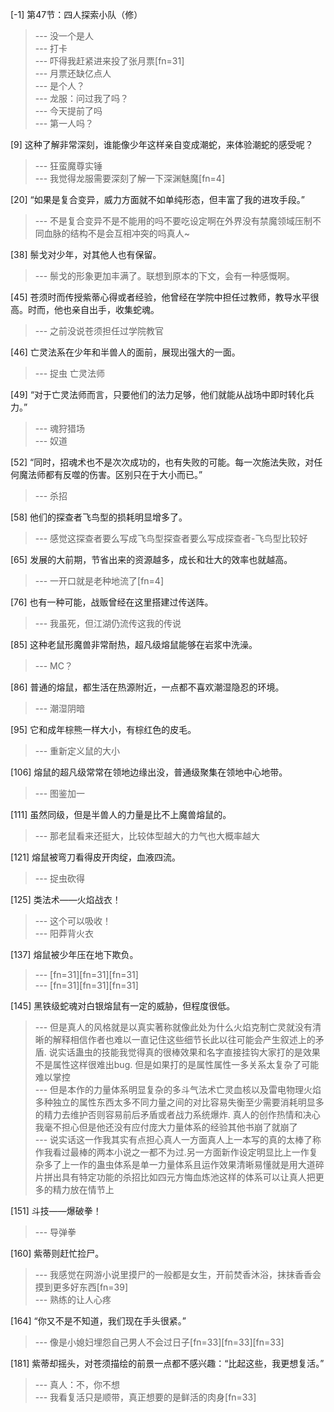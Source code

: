 
[-1] 第47节：四人探索小队（修）
>--- 没一个是人<br>
>--- 打卡<br>
>--- 吓得我赶紧进来投了张月票[fn=31]<br>
>--- 月票还缺亿点人<br>
>--- 是个人？<br>
>--- 龙服：问过我了吗？<br>
>--- 今天提前了吗<br>
>--- 第一人吗？<br>

[9] 这种了解非常深刻，谁能像少年这样亲自变成潮蛇，来体验潮蛇的感受呢？
>--- 狂蛮魔尊实锤<br>
>--- 我觉得龙服需要深刻了解一下深渊魅魔[fn=4]<br>

[20] “如果是复合变异，威力方面就不如单纯形态，但丰富了我的进攻手段。”
>--- 不是复合变异不是不能用的吗不要吃设定啊在外界没有禁魔领域压制不同血脉的结构不是会互相冲突的吗真人~<br>

[38] 鬃戈对少年，对其他人也有保留。
>--- 鬃戈的形象更加丰满了。联想到原本的下文，会有一种感慨啊。<br>

[45] 苍须时而传授紫蒂心得或者经验，他曾经在学院中担任过教师，教导水平很高。时而，他也亲自出手，收集蛇魂。
>--- 之前没说苍须担任过学院教官<br>

[46] 亡灵法系在少年和半兽人的面前，展现出强大的一面。
>--- 捉虫 亡灵法师<br>

[49] “对于亡灵法师而言，只要他们的法力足够，他们就能从战场中即时转化兵力。”
>--- 魂狩猎场<br>
>--- 奴道<br>

[52] “同时，招魂术也不是次次成功的，也有失败的可能。每一次施法失败，对任何魔法师都有反噬的伤害。区别只在于大小而已。”
>--- 杀招<br>

[58] 他们的探查者飞鸟型的损耗明显增多了。
>--- 感觉这探查者要么写成飞鸟型探查者要么写成探查者-飞鸟型比较好<br>

[65] 发展的大前期，节省出来的资源越多，成长和壮大的效率也就越高。
>--- 一开口就是老种地流了[fn=4]<br>

[76] 也有一种可能，战贩曾经在这里搭建过传送阵。
>--- 我虽死，但江湖仍流传这我的传说<br>

[85] 这种老鼠形魔兽非常耐热，超凡级熔鼠能够在岩浆中洗澡。
>--- MC？<br>

[86] 普通的熔鼠，都生活在热源附近，一点都不喜欢潮湿隐忍的环境。
>--- 潮湿阴暗<br>

[95] 它和成年棕熊一样大小，有棕红色的皮毛。
>--- 重新定义鼠的大小<br>

[106] 熔鼠的超凡级常常在领地边缘出没，普通级聚集在领地中心地带。
>--- 图鉴加一<br>

[111] 虽然同级，但是半兽人的力量是比不上魔兽熔鼠的。
>--- 那老鼠看来还挺大，比较体型越大的力气也大概率越大<br>

[121] 熔鼠被弯刀看得皮开肉绽，血液四流。
>--- 捉虫砍得<br>

[125] 类法术——火焰战衣！
>--- 这个可以吸收！<br>
>--- 阳莽背火衣<br>

[137] 熔鼠被少年压在地下欺负。
>--- [fn=31][fn=31][fn=31]<br>
>--- [fn=31][fn=31][fn=31]<br>

[145] 黑铁级蛇魂对白银熔鼠有一定的威胁，但程度很低。
>--- 但是真人的风格就是以真实著称就像此处为什么火焰克制亡灵就没有清晰的解释相信作者也难以一直记住这些细节长此以往可能会产生叙述上的矛盾. 说实话蛊虫的技能我觉得真的很棒效果和名字直接挂钩大家打的是效果不是属性这样很难出bug. 但是如果打的是属性属性一多关系太复杂了可能难以掌控<br>
>--- 但是本作的力量体系明显复杂的多斗气法术亡灵血核以及雷电物理火焰多种独立的属性东西太多不同力量之间的对比容易失衡至少需要消耗明显多的精力去维护否则容易前后矛盾或者战力系统爆炸. 真人的创作热情和决心我毫不担心但是他还没有应付庞大力量体系的经验其他书崩了就崩了<br>
>--- 说实话这一作我其实有点担心真人一方面真人上一本写的真的太棒了称作我看过最棒的两本小说之一都不为过.另一方面新作设定明显比上一作复杂多了上一作的蛊虫体系是单一力量体系且运作效果清晰易懂就是用大道碎片拼出具有特定功能的杀招比如四元方悔血炼池这样的体系可以让真人把更多的精力放在情节上<br>

[151] 斗技——爆破拳！
>--- 导弹拳<br>

[160] 紫蒂则赶忙捡尸。
>--- 我感觉在网游小说里摸尸的一般都是女生，开前焚香沐浴，抹抹香香会摸到更多好东西[fn=39]<br>
>--- 熟练的让人心疼<br>

[164] “你又不是不知道，我们现在手头很紧。”
>--- 像是小媳妇埋怨自己男人不会过日子[fn=33][fn=33][fn=33]<br>

[181] 紫蒂却摇头，对苍须描绘的前景一点都不感兴趣：“比起这些，我更想复活。”
>--- 真人：不，你不想<br>
>--- 我看复活只是顺带，真正想要的是鲜活的肉身[fn=33]<br>
